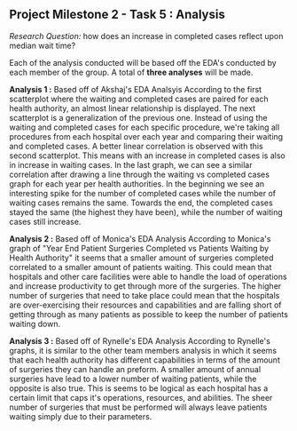 ## Project Milestone 2 - Task 5 : Analysis ##

*Research Question:* how does an increase in completed cases reflect upon median wait time?

Each of the analysis conducted will be based off the EDA's conducted by each member of the group. A total of **three analyses** will be made.

**Analysis 1 :** Based off of Akshaj's EDA Analsyis
According to the first scatterplot where the waiting and completed cases are paired for each health authority, an almost linear relationship is displayed. The next scatterplot is a generalization of the previous one. Instead of using the waiting and completed cases for each specific procedure, we're taking all procedures from each hospital over each year and comparing their waiting and completed cases. A better linear correlation is observed with this second scatterplot. This means with an increase in completed cases is also in increase in waiting cases. In the last graph, we can see a similar correlation after drawing a line through the waiting vs completed cases graph for each year per health authorities. In the beginning we see an interesting spike for the number of completed cases while the number of waiting cases remains the same. Towards the end, the completed cases stayed the same (the highest they have been), while the number of waiting cases still increase. 

**Analysis 2 :** Based off of Monica's EDA Analysis
According to Monica's graph of "Year End Patient Surgeries Completed vs Patients Waiting by Health Authority" it seems that a smaller amount of surgeries completed correlated to a smaller amount of patients waiting. This could mean that hospitals and other care facilities were able to handle the load of operations and increase productivity to get through more of the surgeries. The higher number of surgeries that need to take place could mean that the hospitals are over-exercising their resources and capabilities and are falling short of getting through as many patients as possible to keep the number of patients waiting down.

**Analysis 3 :** Based off of Rynelle's EDA Analysis
According to Rynelle's graphs, it is similar to the other team members analysis in which it seems that each health authority has different capabilities in terms of the amount of surgeries they can handle an preform. A smaller amount of annual surgeries have lead to a lower number of waiting patients, while the opposite is also true. This is seems to be logical as each hospital has a certain limit that caps it's operations, resources, and abilities. The sheer number of surgeries that must be performed will always leave patients waiting simply due to their parameters.
